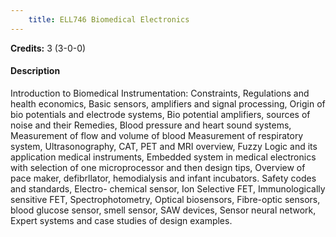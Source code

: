 ```yaml
---
    title: ELL746 Biomedical Electronics
---
```

**Credits:** 3 (3-0-0)



#### Description 
Introduction to Biomedical Instrumentation: Constraints, Regulations and health economics, Basic sensors, amplifiers and signal processing, Origin of bio potentials and electrode systems, Bio potential amplifiers, sources of noise and their Remedies, Blood pressure and heart sound systems, Measurement of flow and volume of blood Measurement of respiratory system, Ultrasonography, CAT, PET and MRI overview, Fuzzy Logic and its application medical instruments, Embedded system in medical electronics with selection of one microprocessor and then design tips, Overview of pace maker, defibrllator, hemodialysis and infant incubators. Safety codes and standards, Electro- chemical sensor, Ion Selective FET, Immunologically sensitive FET, Spectrophotometry, Optical biosensors, Fibre-optic sensors, blood glucose sensor, smell sensor, SAW devices, Sensor neural network, Expert systems and case studies of design examples.